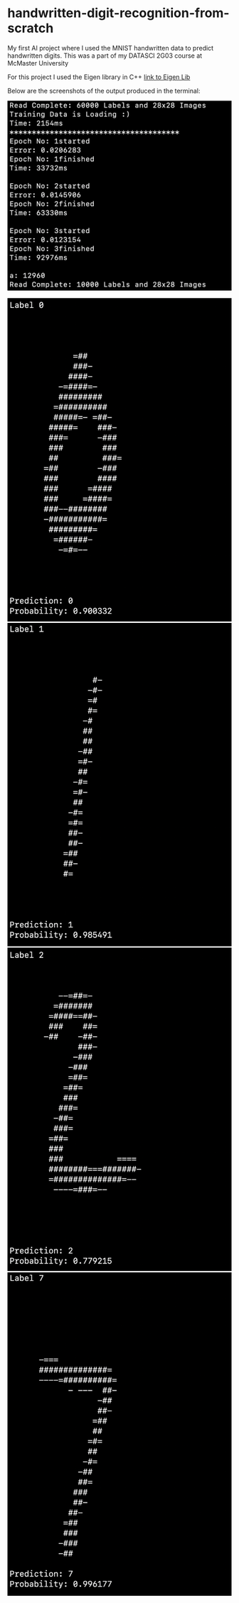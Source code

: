 # handwritten-digit-recognition-from-scratch
My first AI project where I used the MNIST handwritten data to predict handwritten digits. This was a part of my DATASCI 2G03 course at McMaster University

For this project I used the Eigen library in C++ [link to Eigen Lib](https://eigen.tuxfamily.org/dox/GettingStarted.html)

Below are the screenshots of the output produced in the terminal:

![logging the epochs](https://github.com/jay-esh/handwritten-digit-recognition-from-scratch/blob/main/screenshots/Screenshot%202022-12-08%20at%2010.12.42%20PM.png)

![Predictions](https://github.com/jay-esh/handwritten-digit-recognition-from-scratch/blob/main/screenshots/testing0.png)
![Predictions](https://github.com/jay-esh/handwritten-digit-recognition-from-scratch/blob/main/screenshots/testing1.png)
![Predictions](https://github.com/jay-esh/handwritten-digit-recognition-from-scratch/blob/main/screenshots/testing2.png)
![Predictions](https://github.com/jay-esh/handwritten-digit-recognition-from-scratch/blob/main/screenshots/testing7.png)
